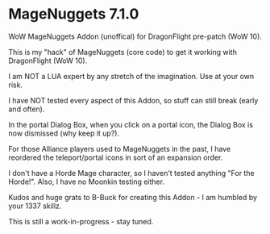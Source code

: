 # MageNuggets 7.1.0

WoW MageNuggets Addon (unoffical) for DragonFlight pre-patch (WoW 10).

This is my "hack" of MageNuggets (core code) to get it working with DragonFlight (WoW 10).

I am NOT a LUA expert by any stretch of the imagination. Use at your own risk.

I have NOT tested every aspect of this Addon, so stuff can still break (early and often).

In the portal Dialog Box, when you click on a portal icon, the Dialog Box is now dismissed (why keep it up?).

For those Alliance players used to MageNuggets in the past, I have reordered the teleport/portal icons in sort of an expansion order.

I don't have a Horde Mage character, so I haven't tested anything "For the Horde!".  Also, I have no Moonkin testing either.

Kudos and huge grats to B-Buck for creating this Addon - I am humbled by your 1337 skillz.

This is still a work-in-progress - stay tuned.
